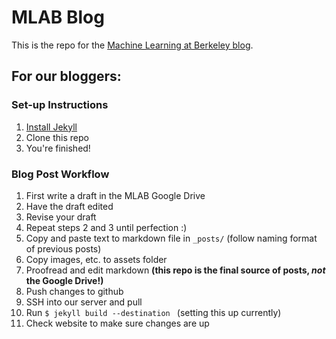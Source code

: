 # MLAB Blog

This is the repo for the [Machine Learning at Berkeley blog](ml.berkeley.edu/blog). 

## For our bloggers:


### Set-up Instructions

1. [Install Jekyll](https://jekyllrb.com/docs/installation/)
2. Clone this repo
3. You're finished!

### Blog Post Workflow

1. First write a draft in the MLAB Google Drive
2. Have the draft edited
3. Revise your draft
4. Repeat steps 2 and 3 until perfection :)
5. Copy and paste text to markdown file in `_posts/` (follow naming format of previous posts)
6. Copy images, etc. to assets folder
7. Proofread and edit markdown **(this repo is the final source of posts, _not_ the Google Drive!)**
8. Push changes to github
9. SSH into our server and pull
10. Run `$ jekyll build --destination ` (setting this up currently)
11. Check website to make sure changes are up

